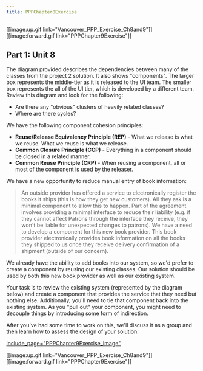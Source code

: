 ```yaml
---
title: PPPChapter8Exercise
---
```

[[image:up.gif link="Vancouver_PPP_Exercise_Ch8and9"]] [[image:forward.gif link="PPPChapter9Exercise"]]

## Part 1: Unit 8

The diagram provided describes the dependencies between many of the classes from the project 2 solution. It also shows "components". The larger box represents the middle-tier as it is released to the UI team. The smaller box represents the all of the UI tier, which is developed by a different team. Review this diagram and look for the following:
* Are there any "obvious" clusters of heavily related classes?
* Where are there cycles?

We have the following component cohesion principles:
* **Reuse/Release Equivalency Principle (REP)** - What we release is what we reuse. What we reuse is what we release.
* **Common Closure Principle (CCP)** - Everything in a component should be closed in a related manner.
* **Common Reuse Principle (CRP)** - When reusing a component, all or most of the component is used by the releaser.

We have a new opportunity to reduce manual entry of book information:
> An outside provider has offered a service to electronically register the books it ships (this is how they get new customers). All they ask is a minimal component to allow this to happen. Part of the agreement involves providing a minimal interface to reduce their liability (e.g. if they cannot affect Patrons through the interface they receive, they won't be liable for unexpected changes to patrons). We have a need to develop a component for this new book provider. This book provider electronically provides book information on all the books they shipped to us once they receive delivery confirmation of a shipment (outside of our concern).

We already have the ability to add books into our system, so we'd prefer to create a component by reusing our existing classes. Our solution should be used by both this new book provider as well as our existing system.

Your task is to review the existing system (represented by the diagram below) and create a component that provides the service that they need but nothing else. Additionally, you'll need to tie that component back into the existing system. As you "pull out" your component, you might need to decouple things by introducing some form of indirection.

After you've had some time to work on this, we'll discuss it as a group and then learn how to assess the design of your solution.

[include_page="PPPChapter9Exercise_Image"](include_page="PPPChapter9Exercise_Image")

[[image:up.gif link="Vancouver_PPP_Exercise_Ch8and9"]] [[image:forward.gif link="PPPChapter9Exercise"]]
